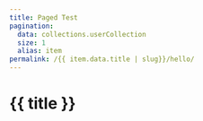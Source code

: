 ```yaml
---
title: Paged Test
pagination:
  data: collections.userCollection
  size: 1
  alias: item
permalink: /{{ item.data.title | slug}}/hello/
---
```


# {{ title }}

